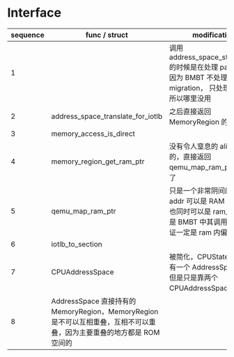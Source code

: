# Interface

| sequence | func / struct                                                                                                               | modification                                                                                                                                        |
|----------|-----------------------------------------------------------------------------------------------------------------------------------------------------------------------------|------------------------------------------------------------------------------------------------------------------------------------------------------------------------------------------------------------|
| 1        |                                                                                                                             | 调用 address_space_stl_notdirty 的时候是在处理 page table, 因为 BMBT 不处理 migration， 只处理 SMC，所以哪里没用                   |
| 2        | address_space_translate_for_iotlb                                                                                           | 之后直接返回 MemoryRegion 的                                                                                                                        |
| 3        | memory_access_is_direct                                                                                                     |                                                                                                                                                     |
| 4        | memory_region_get_ram_ptr                                                                                                   | 没有令人窒息的 alias 之类的，直接返回 qemu_map_ram_ptr 就可以了                                                                                    |
| 5        | qemu_map_ram_ptr                                                                                                            | 只是一个非常阴间的函数，addr 可以是 RAM 内偏移，也同时可以是 ram_addr, 但是 BMBT 中其调用者可以保证一定是 ram 内偏移 |
| 6        | iotlb_to_section                                                                                                            |                                                                                                                                                     |
| 7        | CPUAddressSpace                                                                                                             | 被简化，CPUState 还是持有一个 AddressSpace 的，但是只是靠两个 CPUAddressSpace。                                                        |
| 8        | AddressSpace 直接持有的 MemoryRegion，MemoryRegion 是不可以互相重叠，互相不可以重叠，因为主要重叠的地方都是 ROM 空间的 |
